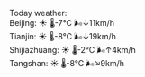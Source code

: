Today weather:  
Beijing: ☀️   🌡️-7°C 🌬️↓11km/h  
Tianjin: ☀️   🌡️-8°C 🌬️↓19km/h  
Shijiazhuang: ☀️   🌡️-2°C 🌬️↑4km/h  
Tangshan: ☀️   🌡️-8°C 🌬️↘9km/h  

